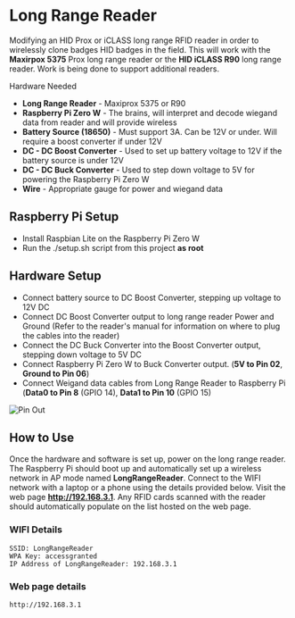 # Long Range Reader

Modifying an HID Prox or iCLASS long range RFID reader in order to wirelessly clone badges HID badges in the field. This will work with the **Maxirpox 5375** Prox long range reader or the **HID iCLASS R90** long range reader. Work is being done to support additional readers.

Hardware Needed

  * **Long Range Reader** - Maxiprox 5375 or R90
  * **Raspberry Pi Zero W** - The brains, will interpret and decode wiegand data from reader and will provide wireless
  * **Battery Source (18650)** - Must support 3A. Can be 12V or under. Will require a boost converter if under 12V
  * **DC - DC Boost Converter** - Used to set up battery voltage to 12V if the battery source is under 12V
  * **DC - DC Buck Converter** - Used to step down voltage to 5V for powering the Raspberry Pi Zero W
  * **Wire** - Appropriate gauge for power and wiegand data

## Raspberry Pi Setup
  * Install Raspbian Lite on the Raspberry Pi Zero W
  * Run the ./setup.sh script from this project **as root**

## Hardware Setup
  * Connect battery source to DC Boost Converter, stepping up voltage to 12V DC
  * Connect DC Boost Converter output to long range reader Power and Ground (Refer to the reader's manual for information on where to plug the cables into the reader)
  * Connect the DC Buck Converter into the Boost Converter output, stepping down voltage to 5V DC
  * Connect Raspberry Pi Zero W to Buck Converter output. (**5V to Pin 02**, **Ground to Pin 06**)
  * Connect Weigand data cables from Long Range Reader to Raspberry Pi (**Data0 to Pin 8** (GPIO 14), **Data1 to Pin 10** (GPIO 15)
  
  ![Pin Out](https://www.element14.com/community/servlet/JiveServlet/previewBody/73950-102-11-339300/pi3_gpio.png)
  
  ## How to Use
  Once the hardware and software is set up, power on the long range reader. The Raspberry Pi should boot up and automatically set up a wireless network in AP mode named **LongRangeReader**. Connect to the WIFI network with a laptop or a phone using the details provided below. Visit the web page **http://192.168.3.1**. Any RFID cards scanned with the reader should automatically populate on the list hosted on the web page.

###  WIFI Details
    SSID: LongRangeReader
    WPA Key: accessgranted
    IP Address of LongRangeReader: 192.168.3.1
    
### Web page details
    http://192.168.3.1
   
